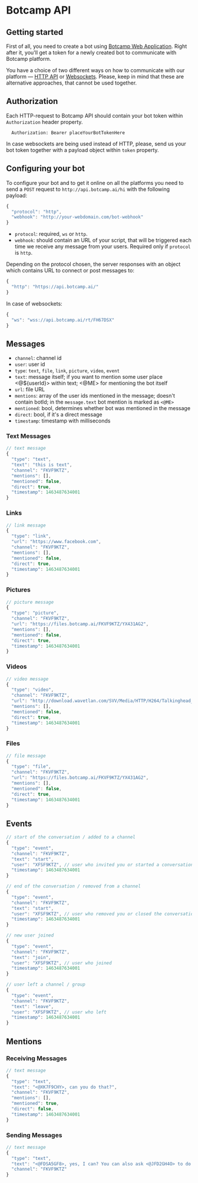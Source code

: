 # Botcamp API

## Getting started

First of all, you need to create a bot using [Botcamp Web Application](http://app.botcamp.ai/). Right after it, you'll get a token for a newly created bot to communicate with Botcamp platform.

You have a choice of two different ways on how to communicate with our platform — [HTTP API](#http-api) or [Websockets](#websockets). Please, keep in mind that these are alternative approaches, that cannot be used together.

## Authorization

Each HTTP-request to Botcamp API should contain your bot token within `Authorization` header property.

```
  Authorization: Bearer placeYourBotTokenHere
```

In case websockets are being used instead of HTTP, please, send us your bot token together with a payload object within `token` property.

## Configuring your bot

To configure your bot and to get it online on all the platforms  you need to send a `POST` request to `http://api.botcamp.ai/hi` with the following payload:

```javascript
{
  "protocol": "http",
  "webhook": "http://your-webdomain.com/bot-webhook"
}
```

- `protocol`: required, `ws` or `http`.
- `webhook`: should contain an URL of your script, that will be triggered each time we receive any message from your users. Required only if `protocol` is `http`.

Depending on the protocol chosen, the server responses with an object which contains URL to connect or post messages to:

```javascript
{
  "http": "https://api.botcamp.ai/"
}
```

In case of websockets:

```javascript
{
  "ws": "wss://api.botcamp.ai/rt/FH67DSX"
}
```


## Messages

- `channel`: channel id
- `user`: user id
- `type`: `text`, `file`, `link`, `picture`, `video`, `event`
- `text`: message itself; if you want to mention some user place <@${userId}> within text; <@ME> for mentioning the bot itself
- `url`: file URL
- `mentions`: array of the user ids mentioned in the message; doesn't contain botId; in the `message.text` bot mention is marked as `<@ME>`
- `mentioned`: bool, determines whether bot was mentioned in the message
- `direct`: bool, if it's a direct message
- `timestamp`: timestamp with milliseconds


### Text Messages

```javascript
// text message
{
  "type": "text",
  "text": "this is text",
  "channel": "FKVF9KTZ",
  "mentions": [],
  "mentioned": false,
  "direct": true,
  "timestamp": 1463487634001
}
```

### Links

```javascript
// link message
{
  "type": "link",
  "url": "https://www.facebook.com",
  "channel": "FKVF9KTZ",
  "mentions": [],
  "mentioned": false,
  "direct": true,
  "timestamp": 1463487634001
}
```

### Pictures

```javascript
// picture message
{
  "type": "picture",
  "channel": "FKVF9KTZ",
  "url": "https://files.botcamp.ai/FKVF9KTZ/YX431AG2",
  "mentions": [],
  "mentioned": false,
  "direct": true,
  "timestamp": 1463487634001
}
```

### Videos

```javascript
// video message
{
  "type": "video",
  "channel": "FKVF9KTZ",
  "url": "http://download.wavetlan.com/SVV/Media/HTTP/H264/Talkinghead_Media/H264_test1_Talkinghead_mp4_480x360.mp4",
  "mentions": [],
  "mentioned": false,
  "direct": true,
  "timestamp": 1463487634001
}
```

### Files

```javascript
// file message
{
  "type": "file",
  "channel": "FKVF9KTZ",
  "url": "https://files.botcamp.ai/FKVF9KTZ/YX431AG2",
  "mentions": [],
  "mentioned": false,
  "direct": true,
  "timestamp": 1463487634001
}
```

## Events

```javascript
// start of the conversation / added to a channel
{
  "type": "event",
  "channel": "FKVF9KTZ",
  "text": "start",
  "user": "XFSF9KTZ", // user who invited you or started a conversation
  "timestamp": 1463487634001
}
```

```javascript
// end of the conversation / removed from a channel
{
  "type": "event",
  "channel": "FKVF9KTZ",
  "text": "start",
  "user": "XFSF9KTZ", // user who removed you or closed the conversation
  "timestamp": 1463487634001
}
```

```javascript
// new user joined
{
  "type": "event",
  "channel": "FKVF9KTZ",
  "text": "join",
  "user": "XFSF9KTZ", // user who joined
  "timestamp": 1463487634001
}
```

```javascript
// user left a channel / group
{
  "type": "event",
  "channel": "FKVF9KTZ",
  "text": "leave",
  "user": "XFSF9KTZ", // user who left
  "timestamp": 1463487634001
}
```

## Mentions

### Receiving Messages

```javascript
// text message
{
  "type": "text",
  "text": "<@XK7F9CHY>, can you do that?",
  "channel": "FKVF9KTZ",
  "mentions": [],
  "mentioned": true,
  "direct": false,
  "timestamp": 1463487634001
}
```

### Sending Messages

```javascript
// text message
{
  "type": "text",
  "text": "<@FDSA5GF8>, yes, I can? You can also ask <@JFD2GH4O> to do that.",
  "channel": "FKVF9KTZ"
}
```
